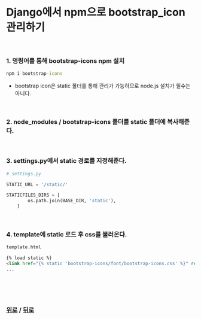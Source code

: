 # Django에서 npm으로 bootstrap_icon 관리하기

<br>

### 1. 명령어를 통해 bootstrap-icons npm 설치

```cmd
npm i bootstrap-icons
```
* bootstrap icon은 static 폴더를 통해 관리가 가능하므로 node.js 설치가 필수는 아니다.

<br>

### 2. node_modules / bootstrap-icons 폴더를 static 폴더에 복사해준다.

<br>

### 3. settings.py에서 static 경로를 지정해준다.
```python
# settings.py

STATIC_URL = '/static/'

STATICFILES_DIRS = [
        os.path.join(BASE_DIR, 'static'),
    ]
```

<br>

### 4. template에 static 로드 후 css를 불러온다.
```html
template.html

{% load static %}
<link href="{% static 'bootstrap-icons/font/bootstrap-icons.css' %}" rel="stylesheet">
...

```

<br>

<br>

<br>

### [위로](#django에서-npm으로-bootstrap_icon-관리하기) / [뒤로](/django/README.md)